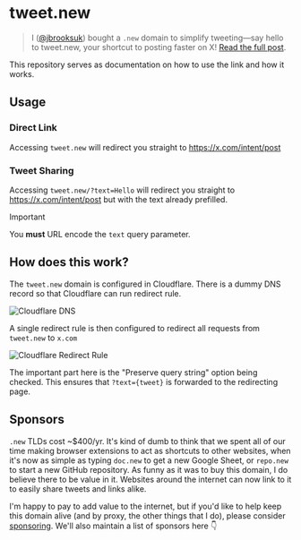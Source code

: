 # tweet.new

> I ([@jbrooksuk](https://x.com/jbrooksuk)) bought a `.new` domain to simplify tweeting—say hello to tweet.new, your shortcut to posting faster on X!
> [Read the full post](https://james.brooks.page/blog/tweet-new).

This repository serves as documentation on how to use the link and how it works.

## Usage

### Direct Link

Accessing `tweet.new` will redirect you straight to https://x.com/intent/post

### Tweet Sharing

Accessing `tweet.new/?text=Hello` will redirect you straight to https://x.com/intent/post but with the text already prefilled.

> [!IMPORTANT]
> You **must** URL encode the `text` query parameter.

## How does this work?

The `tweet.new` domain is configured in Cloudflare. There is a dummy DNS record so that Cloudflare can run redirect rule.

![Cloudflare DNS](https://github.com/user-attachments/assets/1550a73b-bd04-4966-b764-c9424e12a3f5)

A single redirect rule is then configured to redirect all requests from `tweet.new` to `x.com`

![Cloudflare Redirect Rule](https://github.com/user-attachments/assets/46f34351-7920-47c8-b9f8-ac16e0cab31e)

The important part here is the "Preserve query string" option being checked. This ensures that `?text={tweet}` is forwarded to the redirecting page.

## Sponsors

`.new` TLDs cost ~$400/yr. It's kind of dumb to think that we spent all of our time making browser extensions to act as shortcuts to other websites, when it's now as simple as typing `doc.new` to get a new Google Sheet, or `repo.new` to start a new GitHub repository. As funny as it was to buy this domain, I do believe there to be value in it. Websites around the internet can now link to it to easily share tweets and links alike.

I'm happy to pay to add value to the internet, but if you'd like to help keep this domain alive (and by proxy, the other things that I do), please consider [sponsoring](https://github.com/sponsors/jbrooksuk). We'll also maintain a list of sponsors here 👇
